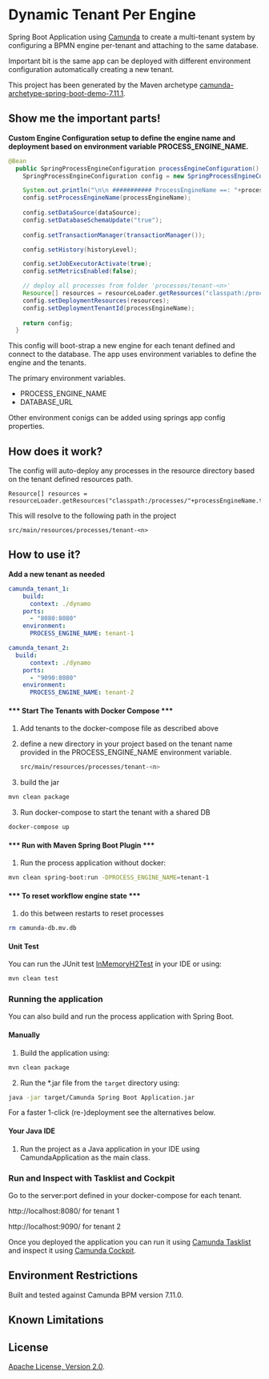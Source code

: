 # Dynamic Tenant Per Engine 
Spring Boot Application using [Camunda](http://docs.camunda.org) to create a multi-tenant system by configuring a BPMN engine per-tenant and attaching to the same database. 

Important bit is the same app can be deployed with different environment configuration automatically creating a new tenant.

This project has been generated by the Maven archetype
[camunda-archetype-spring-boot-demo-7.11.1](https://docs.camunda.org/manual/latest/user-guide/process-applications/maven-archetypes/).

## Show me the important parts!
**Custom Engine Configuration setup to define the engine name and deployment based on environment variable PROCESS_ENGINE_NAME.**

```java
@Bean
  public SpringProcessEngineConfiguration processEngineConfiguration() throws IOException {
    SpringProcessEngineConfiguration config = new SpringProcessEngineConfiguration();

    System.out.println("\n\n ########### ProcessEngineName ==: "+processEngineName);
    config.setProcessEngineName(processEngineName);
    
    config.setDataSource(dataSource);
    config.setDatabaseSchemaUpdate("true");
    
    config.setTransactionManager(transactionManager());

    config.setHistory(historyLevel);

    config.setJobExecutorActivate(true);
    config.setMetricsEnabled(false);

    // deploy all processes from folder 'processes/tenant-<n>'
    Resource[] resources = resourceLoader.getResources("classpath:/processes/"+processEngineName.trim()+"/*.bpmn");
    config.setDeploymentResources(resources);
    config.setDeploymentTenantId(processEngineName);
    
    return config;
  }
```

This config will boot-strap a new engine for each tenant defined and connect to the database. The app uses environment variables to define the engine and the tenants. 

The primary environment variables.

- PROCESS_ENGINE_NAME
- DATABASE_URL

Other environment conigs can be added using springs app config properties.

## How does it work?

The config will auto-deploy any processes in the resource directory based on the tenant defined resources path.

```resource[] resources = resourceloader.getresources("classpath:/processes/"+processenginename.trim()+"/*.bpmn");
Resource[] resources = resourceLoader.getResources("classpath:/processes/"+processEngineName.trim()+"/*.bpmn");
```

This will resolve to the following path in the project

```
src/main/resources/processes/tenant-<n>
```


## How to use it?

**Add a new tenant as needed**

```yaml
camunda_tenant_1:
    build:
      context: ./dynamo
    ports:
      - "8080:8080"
    environment:
      PROCESS_ENGINE_NAME: tenant-1

camunda_tenant_2:
  build:
      context: ./dynamo
    ports:
      - "9090:8080"
    environment:
      PROCESS_ENGINE_NAME: tenant-2
```



#### *** Start The Tenants with Docker Compose ***

1. Add tenants to the docker-compose file as described above

2. define a new directory in your project based on the tenant name provided in the PROCESS_ENGINE_NAME environment variable. 

   ``` bash
   src/main/resources/processes/tenant-<n>
   ```

3. build the jar

```bash
mvn clean package
```

3. Run docker-compose to start the tenant with a shared DB

``` bash
docker-compose up
```

#### *** Run with Maven Spring Boot Plugin ***

1. Run the process application without docker:

```bash
mvn clean spring-boot:run -DPROCESS_ENGINE_NAME=tenant-1
```

#### *** To reset workflow engine state ***
1. do this between restarts to reset processes
```bash
rm camunda-db.mv.db
```

#### Unit Test

You can run the JUnit test [InMemoryH2Test](src/main/resources/archetype-resources/src/test/java/ProcessTest.java) in your IDE or using:
```bash
mvn clean test
```

### Running the application
You can also build and run the process application with Spring Boot.

#### Manually
1. Build the application using:
```bash
mvn clean package
```
2. Run the *.jar file from the `target` directory using:
```bash
java -jar target/Camunda Spring Boot Application.jar
```

For a faster 1-click (re-)deployment see the alternatives below.

#### Your Java IDE
1. Run the project as a Java application in your IDE using CamundaApplication as the main class.

### Run and Inspect with Tasklist and Cockpit

Go to the server:port defined in your docker-compose for each tenant.

http://localhost:8080/ for tenant 1

http://localhost:9090/ for tenant 2

Once you deployed the application you can run it using
[Camunda Tasklist](http://docs.camunda.org/latest/guides/user-guide/#tasklist)
and inspect it using
[Camunda Cockpit](http://docs.camunda.org/latest/guides/user-guide/#cockpit).

## Environment Restrictions
Built and tested against Camunda BPM version 7.11.0.

## Known Limitations

## License
[Apache License, Version 2.0](http://www.apache.org/licenses/LICENSE-2.0).

<!-- HTML snippet for index page
  <tr>
    <td><img src="snippets/poc-camunda-mindstrong/src/main/resources/process.png" width="100"></td>
    <td><a href="snippets/poc-camunda-mindstrong">Camunda Spring Boot Application</a></td>
    <td>Spring Boot Application using [Camunda](http://docs.camunda.org).</td>
  </tr>
-->
<!-- Tweet
New @Camunda example: Camunda Spring Boot Application - Spring Boot Application using [Camunda](http://docs.camunda.org). https://github.com/camunda-consulting/code/tree/master/snippets/poc-camunda-mindstrong
-->
